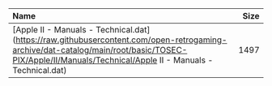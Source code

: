 |Name|Size|
|:---|---:|
|[Apple II - Manuals - Technical.dat](https://raw.githubusercontent.com/open-retrogaming-archive/dat-catalog/main/root/basic/TOSEC-PIX/Apple/II/Manuals/Technical/Apple II - Manuals - Technical.dat)|1497|
